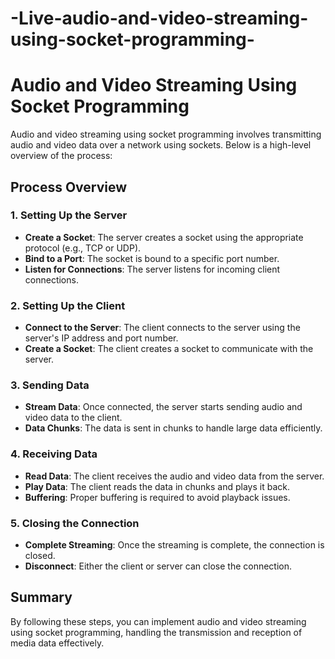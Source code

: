 # -Live-audio-and-video-streaming-using-socket-programming-
# Audio and Video Streaming Using Socket Programming

Audio and video streaming using socket programming involves transmitting audio and video data over a network using sockets. Below is a high-level overview of the process:

## Process Overview

### 1. Setting Up the Server

- **Create a Socket**: The server creates a socket using the appropriate protocol (e.g., TCP or UDP).
- **Bind to a Port**: The socket is bound to a specific port number.
- **Listen for Connections**: The server listens for incoming client connections.

### 2. Setting Up the Client

- **Connect to the Server**: The client connects to the server using the server's IP address and port number.
- **Create a Socket**: The client creates a socket to communicate with the server.

### 3. Sending Data

- **Stream Data**: Once connected, the server starts sending audio and video data to the client.
- **Data Chunks**: The data is sent in chunks to handle large data efficiently.

### 4. Receiving Data

- **Read Data**: The client receives the audio and video data from the server.
- **Play Data**: The client reads the data in chunks and plays it back.
- **Buffering**: Proper buffering is required to avoid playback issues.

### 5. Closing the Connection

- **Complete Streaming**: Once the streaming is complete, the connection is closed.
- **Disconnect**: Either the client or server can close the connection.

## Summary

By following these steps, you can implement audio and video streaming using socket programming, handling the transmission and reception of media data effectively.
